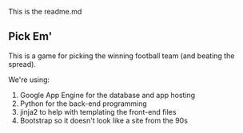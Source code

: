 This is the readme.md


<h2> Pick Em' </h2>

<p>
  This is a game for picking the winning football team (and beating the spread).
</p>

<p>
    We're using:
    <ol>
    <li>Google App Engine for the database and app hosting</li>
    <li>Python for the back-end programming</li>
    <li>jinja2 to help with templating the front-end files</li>
    <li>Bootstrap so it doesn't look like a site from the 90s</li>
    </ol>
</p>
